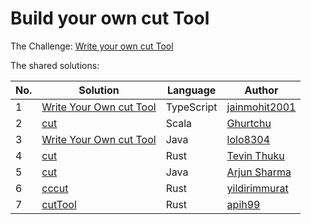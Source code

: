 # Build your own cut Tool

The Challenge: [Write your own cut Tool](https://codingchallenges.fyi/challenges/challenge-cut)

The shared solutions:

| No. | Solution | Language | Author |
|-----|----------|----------|--------|
| 1 | [Write Your Own cut Tool](https://github.com/jainmohit2001/coding-challenges/tree/master/src/4) | TypeScript | [jainmohit2001](https://github.com/jainmohit2001) |
| 2 | [cut](https://github.com/Ghurtchu/cut) | Scala | [Ghurtchu](https://github.com/Ghurtchu) |
| 3 | [Write Your Own cut Tool](https://github.com/lolo8304/coding-challenge/tree/main/no-4) | Java | [lolo8304](https://github.com/lolo8304) |
| 4 | [cut](https://github.com/Tevinthuku/coding_challenges_fyi/tree/main/cut) | Rust | [Tevin Thuku](https://github.com/Tevinthuku) |
| 5 | [cut](https://github.com/arjunsharma-dev1/Linux-Commands/tree/main/src/main/java/com/practice/coding/cut) | Java | [Arjun Sharma](https://github.com/arjunsharma-dev1) |
| 6 | [cccut](https://github.com/yildirimmurat/cccut) | Rust | [yildirimmurat](https://github.com/yildirimmurat) |
| 7 | [cutTool](https://github.com/apih99/cutTool) | Rust | [apih99](https://github.com/apih99) |

